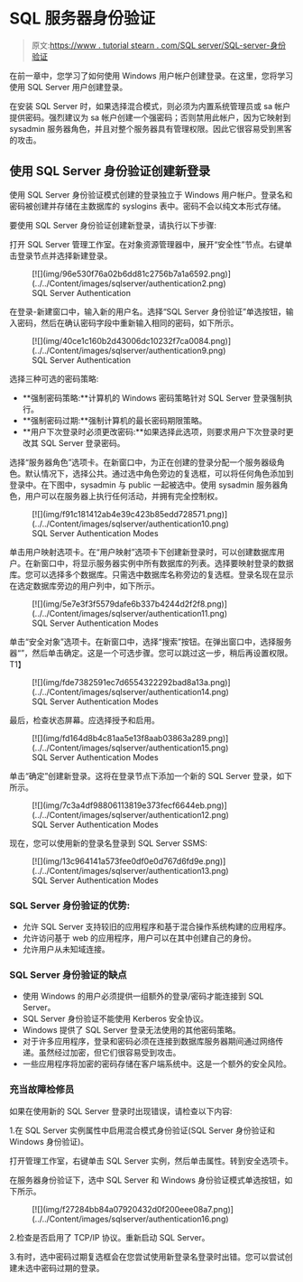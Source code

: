 # SQL 服务器身份验证

> 原文:[https://www . tutorial stearn . com/SQL server/SQL-server-身份验证](https://www.tutorialsteacher.com/sqlserver/sql-server-authentication)

在前一章中，您学习了如何使用 Windows 用户帐户创建登录。在这里，您将学习使用 SQL Server 用户创建登录。

在安装 SQL Server 时，如果选择混合模式，则必须为内置系统管理员或 sa 帐户提供密码。强烈建议为 sa 帐户创建一个强密码；否则禁用此帐户，因为它映射到 sysadmin 服务器角色，并且对整个服务器具有管理权限。因此它很容易受到黑客的攻击。

## 使用 SQL Server 身份验证创建新登录

使用 SQL Server 身份验证模式创建的登录独立于 Windows 用户帐户。登录名和密码被创建并存储在主数据库的 syslogins 表中。密码不会以纯文本形式存储。

要使用 SQL Server 身份验证创建新登录，请执行以下步骤:

打开 SQL Server 管理工作室。在对象资源管理器中，展开“安全性”节点。右键单击登录节点并选择新建登录。

<figure>[![](img/96e530f76a02b6dd81c2756b7a1a6592.png)](../../Content/images/sqlserver/authentication2.png)

<figcaption>SQL Server Authentication</figcaption>

</figure>

在登录-新建窗口中，输入新的用户名。选择“SQL Server 身份验证”单选按钮，输入密码，然后在确认密码字段中重新输入相同的密码，如下所示。

<figure>[![](img/40ce1c160b2d43006dc10232f7ca0084.png)](../../Content/images/sqlserver/authentication9.png)

<figcaption>SQL Server Authentication</figcaption>

</figure>

选择三种可选的密码策略:

*   **强制密码策略:**计算机的 Windows 密码策略针对 SQL Server 登录强制执行。
*   **强制密码过期:**强制计算机的最长密码期限策略。
*   **用户下次登录时必须更改密码:**如果选择此选项，则要求用户下次登录时更改其 SQL Server 登录密码。

选择“服务器角色”选项卡。在新窗口中，为正在创建的登录分配一个服务器级角色。默认情况下，选择公共。通过选中角色旁边的复选框，可以将任何角色添加到登录中。在下图中，sysadmin 与 public 一起被选中。使用 sysadmin 服务器角色，用户可以在服务器上执行任何活动，并拥有完全控制权。

<figure>[![](img/f91c181412ab4e39c423b85edd728571.png)](../../Content/images/sqlserver/authentication10.png)

<figcaption>SQL Server Authentication Modes</figcaption>

</figure>

单击用户映射选项卡。在“用户映射”选项卡下创建新登录时，可以创建数据库用户。在新窗口中，将显示服务器实例中所有数据库的列表。选择要映射登录的数据库。您可以选择多个数据库。只需选中数据库名称旁边的复选框。登录名现在显示在选定数据库旁边的用户列中，如下所示。

<figure>[![](img/5e7e3f3f5579dafe6b337b4244d2f2f8.png)](../../Content/images/sqlserver/authentication11.png)

<figcaption>SQL Server Authentication Modes</figcaption>

</figure>

单击“安全对象”选项卡。在新窗口中，选择“搜索”按钮。在弹出窗口中，选择服务器“<your server="" name="">”，然后单击确定。这是一个可选步骤。您可以跳过这一步，稍后再设置权限。 T1】</your>

<figure>[![](img/fde7382591ec7d6554322292bad8a13a.png)](../../Content/images/sqlserver/authentication14.png)

<figcaption>SQL Server Authentication Modes</figcaption>

</figure>

最后，检查状态屏幕。应选择授予和启用。

<figure>[![](img/fd164d8b4c81aa5e13f8aab03863a289.png)](../../Content/images/sqlserver/authentication15.png)

<figcaption>SQL Server Authentication Modes</figcaption>

</figure>

单击“确定”创建新登录。这将在登录节点下添加一个新的 SQL Server 登录，如下所示。

<figure>[![](img/7c3a4df98806113819e373fecf6644eb.png)](../../Content/images/sqlserver/authentication12.png)

<figcaption>SQL Server Authentication Modes</figcaption>

</figure>

现在，您可以使用新的登录名登录到 SQL Server SSMS:

<figure>[![](img/13c964141a573fee0df0e0d767d6fd9e.png)](../../Content/images/sqlserver/authentication13.png)

<figcaption>SQL Server Authentication Modes</figcaption>

</figure>

### SQL Server 身份验证的优势:

*   允许 SQL Server 支持较旧的应用程序和基于混合操作系统构建的应用程序。
*   允许访问基于 web 的应用程序，用户可以在其中创建自己的身份。
*   允许用户从未知域连接。

### SQL Server 身份验证的缺点

*   使用 Windows 的用户必须提供一组额外的登录/密码才能连接到 SQL Server。
*   SQL Server 身份验证不能使用 Kerberos 安全协议。
*   Windows 提供了 SQL Server 登录无法使用的其他密码策略。
*   对于许多应用程序，登录和密码必须在连接到数据库服务器期间通过网络传递。虽然经过加密，但它们很容易受到攻击。
*   一些应用程序将加密的密码存储在客户端系统中。这是一个额外的安全风险。

### 充当故障检修员

如果在使用新的 SQL Server 登录时出现错误，请检查以下内容:

1.在 SQL Server 实例属性中启用混合模式身份验证(SQL Server 身份验证和 Windows 身份验证)。

打开管理工作室，右键单击 SQL Server 实例，然后单击属性。转到安全选项卡。

在服务器身份验证下，选中 SQL Server 和 Windows 身份验证模式单选按钮，如下所示。

<figure>[![](img/f27284bb84a07920432d0f200eee08a7.png)](../../Content/images/sqlserver/authentication16.png)</figure>

2.检查是否启用了 TCP/IP 协议。重新启动 SQL Server。

3.有时，选中密码过期复选框会在您尝试使用新登录名登录时出错。您可以尝试创建未选中密码过期的登录。